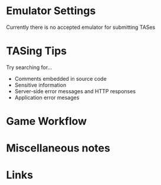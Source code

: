 # Emulator Settings

Currently there is no accepted emulator for submitting TASes

# TASing Tips

Try searching for...
- Comments embedded in source code
- Sensitive information
- Server-side error messages and HTTP responses
- Application error mesages

# Game Workflow

# Miscellaneous notes

# Links
